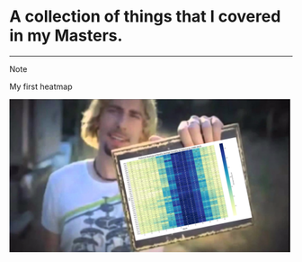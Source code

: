 # A collection of things that I covered in my Masters.

---

> [!NOTE]
>  My first heatmap

![look_at_this_graph.png](_images/look_at_this_graph.png)
